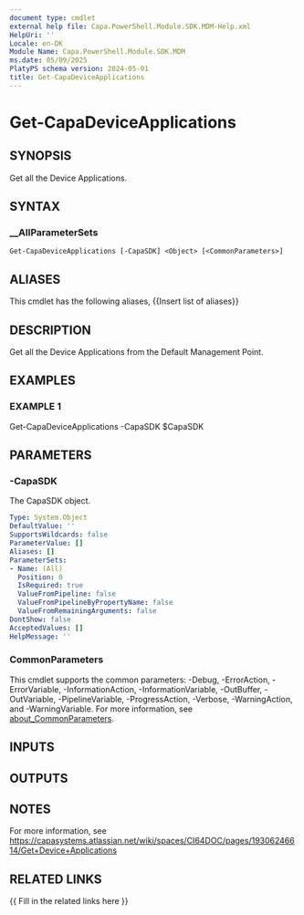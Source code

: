 ```yaml
---
document type: cmdlet
external help file: Capa.PowerShell.Module.SDK.MDM-Help.xml
HelpUri: ''
Locale: en-DK
Module Name: Capa.PowerShell.Module.SDK.MDM
ms.date: 05/09/2025
PlatyPS schema version: 2024-05-01
title: Get-CapaDeviceApplications
---
```


# Get-CapaDeviceApplications

## SYNOPSIS

Get all the Device Applications.

## SYNTAX

### __AllParameterSets

```
Get-CapaDeviceApplications [-CapaSDK] <Object> [<CommonParameters>]
```

## ALIASES

This cmdlet has the following aliases,
  {{Insert list of aliases}}

## DESCRIPTION

Get all the Device Applications from the Default Management Point.

## EXAMPLES

### EXAMPLE 1

Get-CapaDeviceApplications -CapaSDK $CapaSDK

## PARAMETERS

### -CapaSDK

The CapaSDK object.

```yaml
Type: System.Object
DefaultValue: ''
SupportsWildcards: false
ParameterValue: []
Aliases: []
ParameterSets:
- Name: (All)
  Position: 0
  IsRequired: true
  ValueFromPipeline: false
  ValueFromPipelineByPropertyName: false
  ValueFromRemainingArguments: false
DontShow: false
AcceptedValues: []
HelpMessage: ''
```

### CommonParameters

This cmdlet supports the common parameters: -Debug, -ErrorAction, -ErrorVariable,
-InformationAction, -InformationVariable, -OutBuffer, -OutVariable, -PipelineVariable,
-ProgressAction, -Verbose, -WarningAction, and -WarningVariable. For more information, see
[about_CommonParameters](https://go.microsoft.com/fwlink/?LinkID=113216).

## INPUTS

## OUTPUTS

## NOTES

For more information, see https://capasystems.atlassian.net/wiki/spaces/CI64DOC/pages/19306246614/Get+Device+Applications


## RELATED LINKS

{{ Fill in the related links here }}

